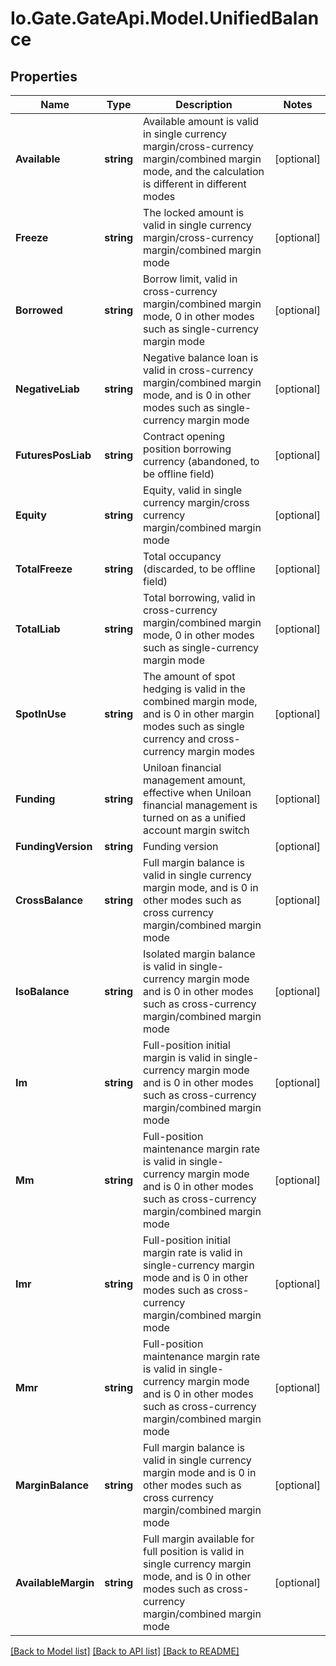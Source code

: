 
# Io.Gate.GateApi.Model.UnifiedBalance

## Properties

Name | Type | Description | Notes
------------ | ------------- | ------------- | -------------
**Available** | **string** | Available amount is valid in single currency margin/cross-currency margin/combined margin mode, and the calculation is different in different modes | [optional] 
**Freeze** | **string** | The locked amount is valid in single currency margin/cross-currency margin/combined margin mode | [optional] 
**Borrowed** | **string** | Borrow limit, valid in cross-currency margin/combined margin mode, 0 in other modes such as single-currency margin mode | [optional] 
**NegativeLiab** | **string** | Negative balance loan is valid in cross-currency margin/combined margin mode, and is 0 in other modes such as single-currency margin mode | [optional] 
**FuturesPosLiab** | **string** | Contract opening position borrowing currency (abandoned, to be offline field) | [optional] 
**Equity** | **string** | Equity, valid in single currency margin/cross currency margin/combined margin mode | [optional] 
**TotalFreeze** | **string** | Total occupancy (discarded, to be offline field) | [optional] 
**TotalLiab** | **string** | Total borrowing, valid in cross-currency margin/combined margin mode, 0 in other modes such as single-currency margin mode | [optional] 
**SpotInUse** | **string** | The amount of spot hedging is valid in the combined margin mode, and is 0 in other margin modes such as single currency and cross-currency margin modes | [optional] 
**Funding** | **string** | Uniloan financial management amount, effective when Uniloan financial management is turned on as a unified account margin switch | [optional] 
**FundingVersion** | **string** | Funding version | [optional] 
**CrossBalance** | **string** | Full margin balance is valid in single currency margin mode, and is 0 in other modes such as cross currency margin/combined margin mode | [optional] 
**IsoBalance** | **string** | Isolated margin balance is valid in single-currency margin mode and is 0 in other modes such as cross-currency margin/combined margin mode | [optional] 
**Im** | **string** | Full-position initial margin is valid in single-currency margin mode and is 0 in other modes such as cross-currency margin/combined margin mode | [optional] 
**Mm** | **string** | Full-position maintenance margin rate is valid in single-currency margin mode and is 0 in other modes such as cross-currency margin/combined margin mode | [optional] 
**Imr** | **string** | Full-position initial margin rate is valid in single-currency margin mode and is 0 in other modes such as cross-currency margin/combined margin mode | [optional] 
**Mmr** | **string** | Full-position maintenance margin rate is valid in single-currency margin mode and is 0 in other modes such as cross-currency margin/combined margin mode | [optional] 
**MarginBalance** | **string** | Full margin balance is valid in single currency margin mode and is 0 in other modes such as cross currency margin/combined margin mode | [optional] 
**AvailableMargin** | **string** | Full margin available for full position is valid in single currency margin mode, and is 0 in other modes such as cross-currency margin/combined margin mode | [optional] 

[[Back to Model list]](../README.md#documentation-for-models)
[[Back to API list]](../README.md#documentation-for-api-endpoints)
[[Back to README]](../README.md)
